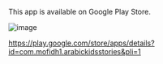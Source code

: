 This app is available on Google Play Store.

![image](https://github.com/user-attachments/assets/59c715d3-8da2-41d2-9e46-861e5ea645de)

https://play.google.com/store/apps/details?id=com.mofidh1.arabickidsstories&pli=1


